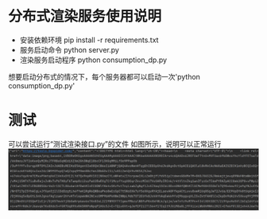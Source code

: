 # 分布式渲染服务使用说明
- 安装依赖环境 pip install -r requirements.txt
- 服务启动命令 python server.py
- 渲染服务启动程序 python consumption_dp.py  

想要启动分布式的情况下，每个服务器都可以启动一次'python consumption_dp.py'

# 测试
可以尝试运行“测试渲染接口.py”的文件
如图所示，说明可以正常运行
![img.png](img.png)
